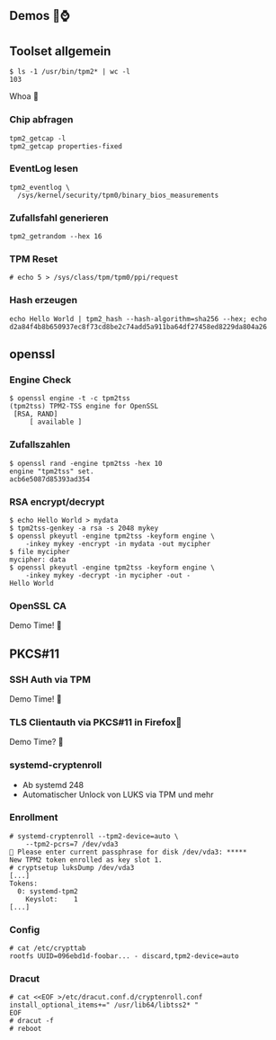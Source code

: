 ## Demos 🧠⌚



## Toolset allgemein

```text
$ ls -1 /usr/bin/tpm2* | wc -l
103
```

Whoa 🤯


### Chip abfragen

```text
tpm2_getcap -l
tpm2_getcap properties-fixed
```


### EventLog lesen

```text
tpm2_eventlog \
  /sys/kernel/security/tpm0/binary_bios_measurements
```


### Zufallsfahl generieren

```text
tpm2_getrandom --hex 16
```


### TPM Reset

```text
# echo 5 > /sys/class/tpm/tpm0/ppi/request
```


### Hash erzeugen

```text
echo Hello World | tpm2_hash --hash-algorithm=sha256 --hex; echo
d2a84f4b8b650937ec8f73cd8be2c74add5a911ba64df27458ed8229da804a26
```



## openssl


### Engine Check

```text
$ openssl engine -t -c tpm2tss
(tpm2tss) TPM2-TSS engine for OpenSSL
 [RSA, RAND]
     [ available ]
```


### Zufallszahlen

```text
$ openssl rand -engine tpm2tss -hex 10
engine "tpm2tss" set.
acb6e5087d85393ad354
```


### RSA encrypt/decrypt

```text
$ echo Hello World > mydata
$ tpm2tss-genkey -a rsa -s 2048 mykey
$ openssl pkeyutl -engine tpm2tss -keyform engine \
    -inkey mykey -encrypt -in mydata -out mycipher
$ file mycipher
mycipher: data
$ openssl pkeyutl -engine tpm2tss -keyform engine \
    -inkey mykey -decrypt -in mycipher -out -
Hello World
```


### OpenSSL CA

Demo Time! 🙌



## PKCS#11


### SSH Auth via TPM

Demo Time! 🙌


### TLS Clientauth via PKCS#11 in Firefox🦊

Demo Time? 🚧



### systemd-cryptenroll

* Ab systemd 248
* Automatischer Unlock von LUKS via TPM und mehr


### Enrollment

```text
# systemd-cryptenroll --tpm2-device=auto \
    --tpm2-pcrs=7 /dev/vda3
🔐 Please enter current passphrase for disk /dev/vda3: *****
New TPM2 token enrolled as key slot 1.
# cryptsetup luksDump /dev/vda3
[...]
Tokens:
  0: systemd-tpm2
	Keyslot:    1
[...]
```


### Config

```text
# cat /etc/crypttab
rootfs UUID=096ebd1d-foobar... - discard,tpm2-device=auto
```


### Dracut

```text
# cat <<EOF >/etc/dracut.conf.d/cryptenroll.conf
install_optional_items+=" /usr/lib64/libtss2* "
EOF
# dracut -f
# reboot
```
